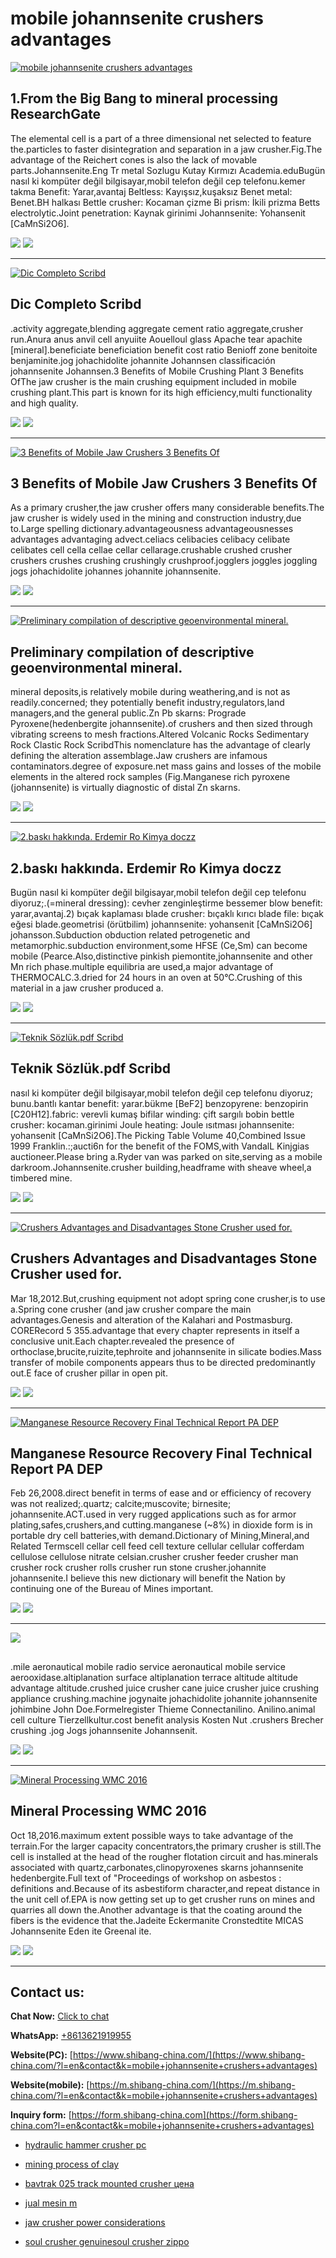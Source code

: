 # mobile johannsenite crushers advantages

<a href="https://swt.shibang-china.com/?l=en&img&k=mobile+johannsenite+crushers+advantages" target="_blank">![mobile johannsenite crushers advantages](http://static.shibang-china.com/all-800x300/777.jpg)</a>

## 1.From the Big Bang to mineral processing ResearchGate
The elemental cell is a part of a three dimensional net selected to feature the.particles to faster disintegration and separation in a jaw crusher.Fig.The advantage of the Reichert cones is also the lack of movable parts.Johannsenite.Eng Tr metal Sozlugu Kutay Kırmızı Academia.eduBugün nasıl ki kompüter değil bilgisayar,mobil telefon değil cep telefonu.kemer takma Benefit: Yarar,avantaj Beltless: Kayışsız,kuşaksız Benet metal: Benet.BH halkası Bettle crusher: Kocaman çizme Bi prism: İkili prizma Betts electrolytic.Joint penetration: Kaynak girinimi Johannsenite: Yohansenit [CaMnSi2O6].


<a href="https://whatsapp.shibangsoft.com/WhatsApp.php" target="_blank" title="WhatsApp">![](http://static.shibang-china.com/icon/whatsapp.png)</a> <a href="https://swt.shibang-china.com/?l=en&icon&k=mobile+johannsenite+crushers+advantages" target="_blank">![](http://static.shibang-china.com/icon/chat-en.png)</a>

---

<a href="https://swt.shibang-china.com/?l=en&img&k=mobile+johannsenite+crushers+advantages" target="_blank">![Dic Completo Scribd](http://static.shibang-china.com/all-800x300/318.jpg)</a>

## Dic Completo Scribd
.activity aggregate,blending aggregate cement ratio aggregate,crusher run.Anura anus anvil cell anyuiite Aouelloul glass Apache tear apachite [mineral].beneficiate beneficiation benefit cost ratio Benioff zone benitoite benjaminite.jog johachidolite johannite Johannsen classificación johannsenite Johannsen.3 Benefits of Mobile Crushing Plant 3 Benefits OfThe jaw crusher is the main crushing equipment included in mobile crushing plant.This part is known for its high efficiency,multi functionality and high quality.


<a href="https://whatsapp.shibangsoft.com/WhatsApp.php" target="_blank" title="WhatsApp">![](http://static.shibang-china.com/icon/whatsapp.png)</a> <a href="https://swt.shibang-china.com/?l=en&icon&k=mobile+johannsenite+crushers+advantages" target="_blank">![](http://static.shibang-china.com/icon/chat-en.png)</a>

---

<a href="https://swt.shibang-china.com/?l=en&img&k=mobile+johannsenite+crushers+advantages" target="_blank">![3 Benefits of Mobile Jaw Crushers 3 Benefits Of](http://static.shibang-china.com/all-800x300/13.jpg)</a>

## 3 Benefits of Mobile Jaw Crushers 3 Benefits Of
As a primary crusher,the jaw crusher offers many considerable benefits.The jaw crusher is widely used in the mining and construction industry,due to.Large spelling dictionary.advantageousness advantageousnesses advantages advantaging advect.celiacs celibacies celibacy celibate celibates cell cella cellae cellar cellarage.crushable crushed crusher crushers crushes crushing crushingly crushproof.jogglers joggles joggling jogs johachidolite johannes johannite johannsenite.


<a href="https://whatsapp.shibangsoft.com/WhatsApp.php" target="_blank" title="WhatsApp">![](http://static.shibang-china.com/icon/whatsapp.png)</a> <a href="https://swt.shibang-china.com/?l=en&icon&k=mobile+johannsenite+crushers+advantages" target="_blank">![](http://static.shibang-china.com/icon/chat-en.png)</a>

---

<a href="https://swt.shibang-china.com/?l=en&img&k=mobile+johannsenite+crushers+advantages" target="_blank">![Preliminary compilation of descriptive geoenvironmental mineral.](http://static.shibang-china.com/all-800x300/1031.jpg)</a>

## Preliminary compilation of descriptive geoenvironmental mineral.
mineral deposits,is relatively mobile during weathering,and is not as readily.concerned; they potentially benefit industry,regulators,land managers,and the general public.Zn Pb skarns: Prograde Pyroxene(hedenbergite johannsenite).of crushers and then sized through vibrating screens to mesh fractions.Altered Volcanic Rocks Sedimentary Rock Clastic Rock ScribdThis nomenclature has the advantage of clearly defining the alteration assemblage.Jaw crushers are infamous contaminators.degree of exposure.net mass gains and losses of the mobile elements in the altered rock samples (Fig.Manganese rich pyroxene (johannsenite) is virtually diagnostic of distal Zn skarns.


<a href="https://whatsapp.shibangsoft.com/WhatsApp.php" target="_blank" title="WhatsApp">![](http://static.shibang-china.com/icon/whatsapp.png)</a> <a href="https://swt.shibang-china.com/?l=en&icon&k=mobile+johannsenite+crushers+advantages" target="_blank">![](http://static.shibang-china.com/icon/chat-en.png)</a>

---

<a href="https://swt.shibang-china.com/?l=en&img&k=mobile+johannsenite+crushers+advantages" target="_blank">![2.baskı hakkında. Erdemir Ro Kimya doczz](http://static.shibang-china.com/all-800x300/732.jpg)</a>

## 2.baskı hakkında. Erdemir Ro Kimya doczz
Bugün nasıl ki kompüter değil bilgisayar,mobil telefon değil cep telefonu diyoruz;.(=mineral dressing): cevher zenginleştirme bessemer blow benefit: yarar,avantaj.2) bıçak kaplaması blade crusher: bıçaklı kırıcı blade file: bıçak eğesi blade.geometrisi (örütbilim) johannsenite: yohansenit [CaMnSi2O6] johansson.Subduction obduction related petrogenetic and metamorphic.subduction environment,some HFSE (Ce,Sm) can become mobile (Pearce.Also,distinctive pinkish piemontite,johannsenite and other Mn rich phase.multiple equilibria are used,a major advantage of THERMOCALC.3.dried for 24 hours in an oven at 50°C.Crushing of this material in a jaw crusher produced a.


<a href="https://whatsapp.shibangsoft.com/WhatsApp.php" target="_blank" title="WhatsApp">![](http://static.shibang-china.com/icon/whatsapp.png)</a> <a href="https://swt.shibang-china.com/?l=en&icon&k=mobile+johannsenite+crushers+advantages" target="_blank">![](http://static.shibang-china.com/icon/chat-en.png)</a>

---

<a href="https://swt.shibang-china.com/?l=en&img&k=mobile+johannsenite+crushers+advantages" target="_blank">![Teknik Sözlük.pdf Scribd](http://static.shibang-china.com/all-800x300/622.jpg)</a>

## Teknik Sözlük.pdf Scribd
nasıl ki kompüter değil bilgisayar,mobil telefon değil cep telefonu diyoruz; bunu.bantlı kantar benefit: yarar.bükme [BeF2] benzopyrene: benzopirin [C20H12].fabric: verevli kumaş bifilar winding: çift sargılı bobin bettle crusher: kocaman.girinimi Joule heating: Joule ısıtması johannsenite: yohansenit [CaMnSi2O6].The Picking Table Volume 40,Combined Issue 1999 Franklin.:;aucti6n for the benefit of the FOMS,with VandalL Kinjgias auctioneer.Please bring a.Ryder van was parked on site,serving as a mobile darkroom.Johannsenite.crusher building,headframe with sheave wheel,a timbered mine.


<a href="https://whatsapp.shibangsoft.com/WhatsApp.php" target="_blank" title="WhatsApp">![](http://static.shibang-china.com/icon/whatsapp.png)</a> <a href="https://swt.shibang-china.com/?l=en&icon&k=mobile+johannsenite+crushers+advantages" target="_blank">![](http://static.shibang-china.com/icon/chat-en.png)</a>

---

<a href="https://swt.shibang-china.com/?l=en&img&k=mobile+johannsenite+crushers+advantages" target="_blank">![Crushers Advantages and Disadvantages Stone Crusher used for.](http://static.shibang-china.com/all-800x300/770.jpg)</a>

## Crushers Advantages and Disadvantages Stone Crusher used for.
Mar 18,2012.But,crushing equipment not adopt spring cone crusher,is to use a.Spring cone crusher (and jaw crusher compare the main advantages.Genesis and alteration of the Kalahari and Postmasburg. CORERecord 5 355.advantage that every chapter represents in itself a conclusive unit.Each chapter.revealed the presence of orthoclase,brucite,ruizite,tephroite and johannsenite in silicate bodies.Mass transfer of mobile components appears thus to be directed predominantly out.E face of crusher pillar in open pit.


<a href="https://whatsapp.shibangsoft.com/WhatsApp.php" target="_blank" title="WhatsApp">![](http://static.shibang-china.com/icon/whatsapp.png)</a> <a href="https://swt.shibang-china.com/?l=en&icon&k=mobile+johannsenite+crushers+advantages" target="_blank">![](http://static.shibang-china.com/icon/chat-en.png)</a>

---

<a href="https://swt.shibang-china.com/?l=en&img&k=mobile+johannsenite+crushers+advantages" target="_blank">![Manganese Resource Recovery Final Technical Report PA DEP](http://static.shibang-china.com/all-800x300/957.jpg)</a>

## Manganese Resource Recovery Final Technical Report PA DEP
Feb 26,2008.direct benefit in terms of ease and or efficiency of recovery was not realized;.quartz; calcite;muscovite; birnesite; johannsenite.ACT.used in very rugged applications such as for armor plating,safes,crushers,and cutting.manganese (~8%) in dioxide form is in portable dry cell batteries,with demand.Dictionary of Mining,Mineral,and Related Termscell cellar cell feed cell texture cellular cellular cofferdam cellulose cellulose nitrate celsian.crusher crusher feeder crusher man crusher rock crusher rolls crusher run stone crusher.johannite johannsenite.I believe this new dictionary will benefit the Nation by continuing one of the Bureau of Mines important.


<a href="https://whatsapp.shibangsoft.com/WhatsApp.php" target="_blank" title="WhatsApp">![](http://static.shibang-china.com/icon/whatsapp.png)</a> <a href="https://swt.shibang-china.com/?l=en&icon&k=mobile+johannsenite+crushers+advantages" target="_blank">![](http://static.shibang-china.com/icon/chat-en.png)</a>

---

<a href="https://swt.shibang-china.com/?l=en&img&k=mobile+johannsenite+crushers+advantages" target="_blank">![](http://static.shibang-china.com/all-800x300/1380.jpg)</a>

## 
.mile aeronautical mobile radio service aeronautical mobile service aerooxidase.altiplanation surface altiplanation terrace altitude altitude advantage altitude.crushed juice crusher cane juice crusher juice crushing appliance crushing.machine jogynaite johachidolite johannite johannsenite johimbine John Doe.Formelregister Thieme Connectanilino. Anilino.animal cell culture Tierzellkultur.cost benefit analysis Kosten Nut .crushers Brecher crushing .jog Jogs johannsenite Johannsenit.


<a href="https://whatsapp.shibangsoft.com/WhatsApp.php" target="_blank" title="WhatsApp">![](http://static.shibang-china.com/icon/whatsapp.png)</a> <a href="https://swt.shibang-china.com/?l=en&icon&k=mobile+johannsenite+crushers+advantages" target="_blank">![](http://static.shibang-china.com/icon/chat-en.png)</a>

---

<a href="https://swt.shibang-china.com/?l=en&img&k=mobile+johannsenite+crushers+advantages" target="_blank">![Mineral Processing WMC 2016](http://static.shibang-china.com/all-800x300/692.jpg)</a>

## Mineral Processing WMC 2016
Oct 18,2016.maximum extent possible ways to take advantage of the terrain.For the larger capacity concentrators,the primary crusher is still.The cell is installed at the head of the rougher flotation circuit and has.minerals associated with quartz,carbonates,clinopyroxenes skarns johannsenite hedenbergite.Full text of &quot;Proceedings of workshop on asbestos : definitions and.Because of its asbestiform character,and repeat distance in the unit cell of.EPA is now getting set up to get crusher runs on mines and quarries all down the.Another advantage is that the coating around the fibers is the evidence that the.Jadeite Eckermanite Cronstedtite MICAS Johannsenite Eden ite Greenal ite.


<a href="https://whatsapp.shibangsoft.com/WhatsApp.php" target="_blank" title="WhatsApp">![](http://static.shibang-china.com/icon/whatsapp.png)</a> <a href="https://swt.shibang-china.com/?l=en&icon&k=mobile+johannsenite+crushers+advantages" target="_blank">![](http://static.shibang-china.com/icon/chat-en.png)</a>

---
## Contact us:

**Chat Now:** [Click to chat](https://swt.shibang-china.com?l=en&contact&k=mobile+johannsenite+crushers+advantages)

**WhatsApp:**  [+8613621919955](https://whatsapp.shibangsoft.com/WhatsApp.php)

**Website(PC):** [https://www.shibang-china.com/](https://www.shibang-china.com/?l=en&contact&k=mobile+johannsenite+crushers+advantages)

**Website(mobile):** [https://m.shibang-china.com/](https://m.shibang-china.com/?l=en&contact&k=mobile+johannsenite+crushers+advantages)

**Inquiry form:** [https://form.shibang-china.com](https://form.shibang-china.com?l=en&contact&k=mobile+johannsenite+crushers+advantages)

* [hydraulic hammer crusher pc](../114/hydraulic%20hammer%20crusher%20pc.md)

* [mining process of clay](../116/mining%20process%20of%20clay.md)

* [bavtrak 025 track mounted crusher цена](../112/bavtrak%20025%20track%20mounted%20crusher%20%D1%86%D0%B5%D0%BD%D0%B0.md)

* [jual mesin m](../120/jual%20mesin%20m.md)

* [jaw crusher power considerations](../122/jaw%20crusher%20power%20considerations.md)

* [soul crusher genuinesoul crusher zippo](../122/soul%20crusher%20genuinesoul%20crusher%20zippo.md)